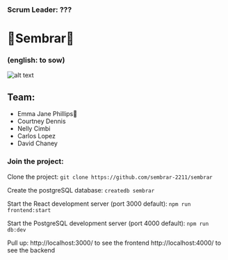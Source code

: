 ### Scrum Leader: ???
# 🌱Sembrar🌱
### (english: to sow)
![alt text](https://images.unsplash.com/photo-1523348837708-15d4a09cfac2?ixlib=rb-4.0.3&ixid=MnwxMjA3fDB8MHxwaG90by1wYWdlfHx8fGVufDB8fHx8&auto=format&fit=crop&w=1170&q=80)

## Team:
* Emma Jane Phillips🛬
* Courtney Dennis
* Nelly Cimbi
* Carlos Lopez
* David Chaney

### Join the project:
Clone the project:
`git clone https://github.com/sembrar-2211/sembrar`

Create the postgreSQL database:
`createdb sembrar`

Start the React development server (port 3000 default):
`npm run frontend:start`

Start the PostgreSQL development server (port 4000 default):
`npm run db:dev`

Pull up:
http://localhost:3000/ to see the frontend
http://localhost:4000/ to see the backend